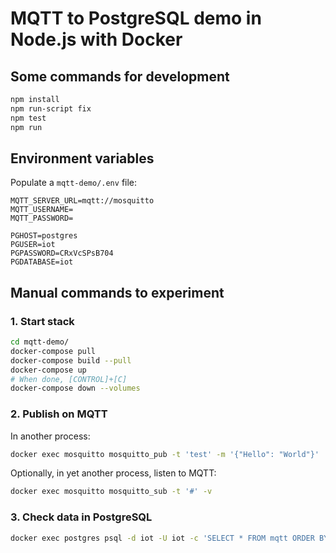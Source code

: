 # MQTT to PostgreSQL demo in Node.js with Docker

## Some commands for development

```sh
npm install
npm run-script fix
npm test
npm run
```

## Environment variables

Populate a `mqtt-demo/.env` file:

```env
MQTT_SERVER_URL=mqtt://mosquitto
MQTT_USERNAME=
MQTT_PASSWORD=

PGHOST=postgres
PGUSER=iot
PGPASSWORD=CRxVcSPsB704
PGDATABASE=iot
```

## Manual commands to experiment

### 1. Start stack

```sh
cd mqtt-demo/
docker-compose pull
docker-compose build --pull
docker-compose up
# When done, [CONTROL]+[C]
docker-compose down --volumes
```

### 2. Publish on MQTT

In another process:

```sh
docker exec mosquitto mosquitto_pub -t 'test' -m '{"Hello": "World"}'
```

Optionally, in yet another process, listen to MQTT:

```sh
docker exec mosquitto mosquitto_sub -t '#' -v
```

### 3. Check data in PostgreSQL

```sh
docker exec postgres psql -d iot -U iot -c 'SELECT * FROM mqtt ORDER BY id DESC LIMIT 10;'
```
